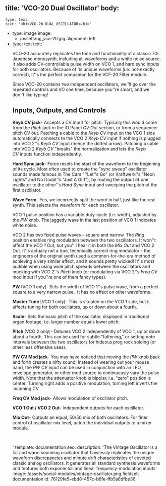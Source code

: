 title: 'VCO-20 Dual Oscillator'
body:
  -
    type: text
    text: '<h1>VCO-20 DUAL OSCILLATOR</h1>'
  -
    type: image
    image:
      - /assets/ug_vco-20.jpg
    alignment: left
  -
    type: text
    text: '<p>VCO-20 accurately replicates the tone and functionality of a classic 70s Japanese monosynth, including all waveforms and a white noise source. It also adds CV-controllable pulse width on VCO 1, and hard sync inputs for both oscillators. Because of its unique waveforms (i.e. not-exactly correct), it''s the perfect companion for the VCF-20 Filter module.&nbsp;</p><p>Since VCO-20 contains two independent oscillators, we''ll go over the repeated controls and I/O one time, because you''re smart, and we don''t like typing!&nbsp;</p><h2>Inputs, Outputs, and Controls</h2><p><strong>Keyb CV jack</strong>- Accepts a CV input for pitch. Typically this would come from the <em>Pitch</em> jack in the IO Panel <em>CV Out</em> section, or from a sequencer pitch CV out. Patching a cable to the <em>Keyb CV</em> input on the VCO 1 side automatically connects to the VCO 2&nbsp;<em>Keyb CV&nbsp;</em>input if nothing is plugged into VCO 2''s&nbsp;<em>Keyb CV&nbsp;</em>input (hence the dotted arrow). Patching a cable into VCO 2&nbsp;<em>Keyb CV</em>&nbsp;"breaks" the normalization and lets the&nbsp;<em>Keyb CV&nbsp;</em>inputs function independently.&nbsp;</p><p><strong>Hard Sync jack</strong>- Force resets the start of the waveform to the beginning of its cycle. Most often used to create the "sync sweep" oscillator sounds made famous in The Cars'' "Let''s Go" (or Kraftwerk''s "Neon Lights" and No Doubt''s "Just A Girl"), by routing the output of one oscillator to the other''s&nbsp;<em>Hard Sync</em>&nbsp;input and sweeping the pitch of the first oscillator.</p><p><strong>Wave Form</strong>- Yes, we incorrectly split the word in half, just like the real synth. This selects the waveform for each oscillator.&nbsp;</p><p>VCO 1 pulse position has a variable duty-cycle (i.e. width), adjusted by the <em>PW</em> knob. The jaggedy wave in the last position of VCO 1 indicates white noise.</p><p>VCO 2 has two fixed pulse waves - square and narrow. The <em>Ring </em>position enables ring modulation between the two oscillators. It won''t affect the <em>VCO 1 Out</em>, but you''ll hear it in both the <em>Mix Out </em>and VCO 2 Out. It''s actually not a true, technically correct ring modulator - the engineers of the original synth used a common-for-the-era method of achieving a very similar effect, and it sounds pretty wicked! It''s most audible when using wide pitch spreads between the oscillators and mucking with VCO 2''s <em>Pitch </em>knob (or modulating via VCO 2''s <em>Freq CV </em>mod input if you''re one of them fancy types).<br></p><p><strong>PW </strong>(VCO 1 only)- Sets the width of VCO 1''s pulse wave, from a perfect square to a very narrow pulse.&nbsp; It has no effect on other waveforms.<br></p><p><strong>Master Tune&nbsp;</strong>(VCO 1 only)- This is situated on the VCO 1 side, but it affects tuning for both oscillators, up or down about a fourth.&nbsp;</p><p><strong>Scale</strong>- Sets the basic pitch of the oscillator, displayed in traditional organ footage, i.e. larger number equals lower pitch.&nbsp;</p><p><strong>Pitch&nbsp;</strong>(VCO 2 only)- Detunes VCO 2 independently of VCO 1, up or down about a fourth. This can be used for subtle "fattening," or setting note intervals between the two oscillators for hideous prog rock soloing (or other less offensive uses).</p><p><strong>PW CV Mod jack</strong>- You may have noticed that moving the&nbsp;<em>PW</em>&nbsp;knob back and forth creates a nifty sound; instead of wearing out your mouse hand, the&nbsp;<em>PW CV</em>&nbsp;input can be used in conjunction with an LFO, envelope generator, or other mod source to continuously vary the pulse width. Note that the attenuator knob is bipolar, i.e. "zero" position is center. Turning right adds a positive modulation, turning left inverts the incoming CV.&nbsp;</p><p><strong>Freq CV Mod jack</strong>- Allows modulation of oscillator pitch.&nbsp;</p><p><strong>VCO 1 Out / VCO 2 Out</strong>- Independent outputs for each oscillator.&nbsp;</p><p><strong>Mix Out</strong>- Outputs an equal, 50/50 mix of both oscillators. For finer control of oscillator mix level, patch the individual outputs to a mixer module.&nbsp;<br></p><p><br></p>'
template: documentation
seo:
  description: 'The Vintage Oscillator is a fat and warm sounding oscillator that flawlessly replicates the unique waveform discrepancies and minute drift characteristics of coveted classic analog oscillators. It generates all standard synthesis waveforms and features both exponential and linear frequency-modulation inputs.'
  image: /assets/social-modules/vintage-oscillator.png
fieldset: documentation
id: 76129fe5-ebd8-457c-b6fe-ffb5a8dfbe36
